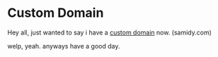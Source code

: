 # Custom Domain


Hey all, just wanted to say i have a [custom domain](https://samidy.com) now. (samidy.com)

welp, yeah. anyways have a good day.
